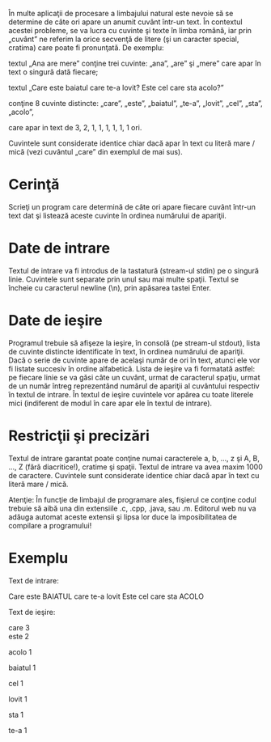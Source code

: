 În multe aplicaţii de procesare a limbajului natural este nevoie să se determine de câte ori apare un anumit cuvânt într-un text. În contextul acestei probleme, se va lucra cu cuvinte şi texte în limba română, iar prin „cuvânt” ne referim la orice secvenţă de litere (şi un caracter special, cratima) care poate fi pronunţată. De exemplu:

textul „Ana are mere” conţine trei cuvinte: „ana”, „are” şi „mere” care apar în text o singură dată fiecare;

textul „Care este baiatul care te-a lovit? Este cel care sta acolo?”

conţine 8 cuvinte distincte: „care”, „este”, „baiatul”, „te-a”, „lovit”, „cel”, „sta”, „acolo”,

care apar in text de 3, 2, 1, 1, 1, 1, 1, 1 ori.

Cuvintele sunt considerate identice chiar dacă apar în text cu literă mare / mică (vezi cuvântul „care” din exemplul de mai sus).

# Cerinţă
Scrieţi un program care determină de câte ori apare fiecare cuvânt într-un text dat şi listează aceste cuvinte în ordinea numărului de apariţii.

# Date de intrare
Textul de intrare va fi introdus de la tastatură (stream-ul stdin) pe o singură linie. Cuvintele sunt separate prin unul sau mai multe spaţii. Textul se încheie cu caracterul newline (\n), prin apăsarea tastei Enter.

# Date de ieşire
Programul trebuie să afişeze la ieşire, în consolă (pe stream-ul stdout), lista de cuvinte distincte identificate în text, în ordinea numărului de apariţii. Dacă o serie de cuvinte apare de acelaşi număr de ori în text, atunci ele vor fi listate succesiv în ordine alfabetică. Lista de ieşire va fi formatată astfel: pe fiecare linie se va găsi câte un cuvânt, urmat de caracterul spaţiu, urmat de un număr întreg reprezentând numărul de apariţii al cuvântului respectiv în textul de intrare. În textul de ieşire cuvintele vor apărea cu toate literele mici (indiferent de modul în care apar ele în textul de intrare).

# Restricţii şi precizări
Textul de intrare garantat poate conţine numai caracterele a, b, ..., z şi A, B, ..., Z (fără diacritice!), cratime şi spaţii. Textul de intrare va avea maxim 1000 de caractere. Cuvintele sunt considerate identice chiar dacă apar în text cu literă mare / mică.

Atenţie: În funcţie de limbajul de programare ales, fişierul ce conţine codul trebuie să aibă una din extensiile .c, .cpp, .java, sau .m. Editorul web nu va adăuga automat aceste extensii şi lipsa lor duce la imposibilitatea de compilare a programului!

# Exemplu
Text de intrare:

Care este BAIATUL care te-a lovit Este cel care sta ACOLO

Text de ieşire:

care 3 <br> este 2

acolo 1

baiatul 1

cel 1

lovit 1

sta 1

te-a 1
